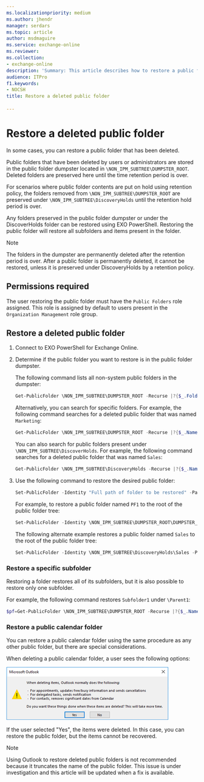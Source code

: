 ```yaml
---
ms.localizationpriority: medium
ms.author: jhendr
manager: serdars
ms.topic: article
author: msdmaguire
ms.service: exchange-online
ms.reviewer: 
ms.collection: 
- exchange-online
description: 'Summary: This article describes how to restore a public folder that was previously deleted in Exchange Online'
audience: ITPro
f1.keywords:
- NOCSH
title: Restore a deleted public folder

---
```


# Restore a deleted public folder

In some cases, you can restore a public folder that has been deleted.

Public folders that have been deleted by users or administrators are stored in the public folder dumpster located in `\NON_IPM_SUBTREE\DUMPSTER_ROOT`. Deleted folders are preserved here until the time retention period is over.

For scenarios where public folder contents are put on hold using retention policy, the folders removed from `\NON_IPM_SUBTREE\DUMPSTER_ROOT` are preserved under `\NON_IPM_SUBTREE\DiscoveryHolds` until the retention hold period is over.

Any folders preserved in the public folder dumpster or under the DiscoverHolds folder can be restored using EXO PowerShell. Restoring the public folder will restore all subfolders and items present in the folder.

> [!NOTE]
> The folders in the dumpster are permanently deleted after the retention period is over. After a public folder is permanently deleted, it cannot be restored, unless it is preserved under DiscoveryHolds by a retention policy.

## Permissions required

The user restoring the public folder must have the `Public Folders` role assigned. This role is assigned by default to users present in the `Organization Management` role group.

## Restore a deleted public folder

1. Connect to EXO PowerShell for Exchange Online.

1. Determine if the public folder you want to restore is in the public folder dumpster.

    The following command lists all non-system public folders in the dumpster:

    ```PowerShell
    Get-PublicFolder \NON_IPM_SUBTREE\DUMPSTER_ROOT -Recurse |?{$_.FolderClass -ne "$null"}
    ```

    Alternatively, you can search for specific folders. For example, the following command searches for a deleted public folder that was named `Marketing`:

    ```PowerShell
    Get-PublicFolder \NON_IPM_SUBTREE\DUMPSTER_ROOT -Recurse |?{$_.Name -like "Marketing"}
    ```

    You can also search for public folders present under `\NON_IPM_SUBTREE\DiscoverHolds`. For example, the following command searches for a deleted public folder that was named `Sales`:
    
    ```PowerShell
    Get-PublicFolder \NON_IPM_SUBTREE\DiscoveryHolds -Recurse |?{$_.Name -like "Sales"}
    ```

1. Use the following command to restore the desired public folder:

    ```PowerShell
    Set-PublicFolder -Identity "Full path of folder to be restored" -Path "Parent folder path where folder needs to be restored"
    ```

    For example, to restore a public folder named `PF1` to the root of the public folder tree:

    ```PowerShell
    Set-PublicFolder -Identity \NON_IPM_SUBTREE\DUMPSTER_ROOT\DUMPSTER_EXTEND\RESERVED_1\RESERVED_1\9f32c468-4bc2-42aa-b979-16a057394b2f\PF1 -Path \
    ```

    The following alternate example restores a public folder named `Sales` to the root of the public folder tree:

    ```PowerShell
    Set-PublicFolder -Identity \NON_IPM_SUBTREE\DiscoveryHolds\Sales -Path \
    ```

### Restore a specific subfolder

Restoring a folder restores all of its subfolders, but it is also possible to restore only one subfolder.

For example, the following command restores `Subfolder1` under `\Parent1`:

```PowerShell
$pf=Get-PublicFolder \NON_IPM_SUBTREE\DUMPSTER_ROOT -Recurse |?{$_.Name -eq "Subfolder1"};Set-PublicFolder $pf.identity -Path \Parent1
```

### Restore a public calendar folder

You can restore a public calendar folder using the same procedure as any other public folder, but there are special considerations.

When deleting a public calendar folder, a user sees the following options:

![Delete calendar dialog box.](../../media/delete-public-calendar-folder.png)

If the user selected "Yes", the items were deleted. In this case, you can restore the public folder, but the items cannot be recovered.

> [!NOTE]
> Using Outlook to restore deleted public folders is not recommended because it truncates the name of the public folder. This issue is under investigation and this article will be updated when a fix is available.
